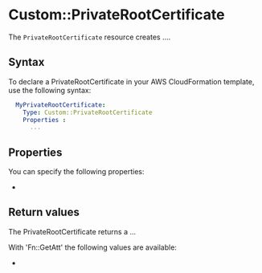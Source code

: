 # Custom::PrivateRootCertificate
The `PrivateRootCertificate` resource creates ....


## Syntax
To declare a PrivateRootCertificate in your AWS CloudFormation template, use the following syntax:

```yaml
  MyPrivateRootCertificate:
    Type: Custom::PrivateRootCertificate
    Properties :
      ...
```

## Properties
You can specify the following properties:

- 

## Return values
The PrivateRootCertificate returns a ...

With 'Fn::GetAtt' the following values are available:

- 
